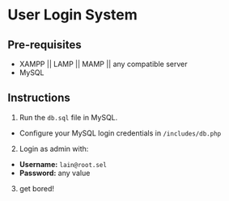 # User Login System

## Pre-requisites
* XAMPP || LAMP || MAMP || any compatible server
* MySQL

## Instructions
1. Run the `db.sql` file in MySQL.
- Configure your MySQL login credentials in `/includes/db.php`
  
2. Login as admin with:
  - **Username:** `lain@root.sel`
  - **Password:** any value

3. get bored!
